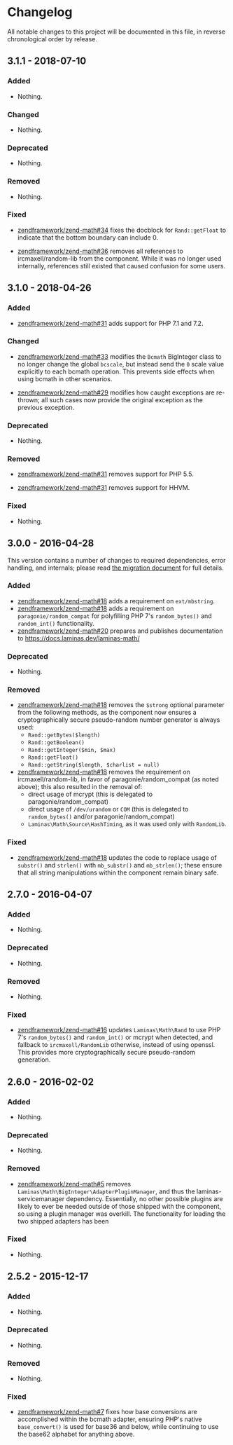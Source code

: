 # Changelog

All notable changes to this project will be documented in this file, in reverse chronological order by release.

## 3.1.1 - 2018-07-10

### Added

- Nothing.

### Changed

- Nothing.

### Deprecated

- Nothing.

### Removed

- Nothing.

### Fixed

- [zendframework/zend-math#34](https://github.com/zendframework/zend-math/pull/34) fixes the docblock for `Rand::getFloat` to indicate that the bottom boundary
  can include 0.

- [zendframework/zend-math#36](https://github.com/zendframework/zend-math/pull/36) removes all references to ircmaxell/random-lib from the component. While
  it was no longer used internally, references still existed that caused confusion for
  some users.

## 3.1.0 - 2018-04-26

### Added

- [zendframework/zend-math#31](https://github.com/zendframework/zend-math/pull/31) adds support for PHP 7.1 and 7.2.

### Changed

- [zendframework/zend-math#33](https://github.com/zendframework/zend-math/pull/33) modifies the `Bcmath` BigInteger class to no longer change the global
  `bcscale`, but instead send the `0` scale value explicitly to each bcmath operation. This prevents
  side effects when using bcmath in other scenarios.

- [zendframework/zend-math#29](https://github.com/zendframework/zend-math/pull/29) modifies how caught exceptions are re-thrown; all such cases now provide
  the original exception as the previous exception.

### Deprecated

- Nothing.

### Removed

- [zendframework/zend-math#31](https://github.com/zendframework/zend-math/pull/31) removes support for PHP 5.5.

- [zendframework/zend-math#31](https://github.com/zendframework/zend-math/pull/31) removes support for HHVM.

### Fixed

- Nothing.

## 3.0.0 - 2016-04-28

This version contains a number of changes to required dependencies, error
handling, and internals; please read [the migration document](docs/book/migration.md)
for full details.

### Added

- [zendframework/zend-math#18](https://github.com/zendframework/zend-math/pull/18) adds a requirement
  on `ext/mbstring`.
- [zendframework/zend-math#18](https://github.com/zendframework/zend-math/pull/18) adds a requirement
  on `paragonie/random_compat` for polyfilling PHP 7's `random_bytes()` and
  `random_int()` functionality.
- [zendframework/zend-math#20](https://github.com/zendframework/zend-math/pull/20) prepares and
  publishes documentation to https://docs.laminas.dev/laminas-math/

### Deprecated

- Nothing.

### Removed

- [zendframework/zend-math#18](https://github.com/zendframework/zend-math/pull/18) removes the
  `$strong` optional parameter from the following methods, as the component now
  ensures a cryptographically secure pseudo-random number generator is always
  used:
  - `Rand::getBytes($length)`
  - `Rand::getBoolean()`
  - `Rand::getInteger($min, $max)`
  - `Rand::getFloat()`
  - `Rand::getString($length, $charlist = null)`
- [zendframework/zend-math#18](https://github.com/zendframework/zend-math/pull/18) removes the
  requirement on ircmaxell/random-lib, in favor of paragonie/random_compat (as
  noted above); this also resulted in the removal of:
  - direct usage of mcrypt (this is delegated to paragonie/random_compat)
  - direct usage of `/dev/urandom` or `COM` (this is delegated to
    `random_bytes()` and/or paragonie/random_compat)
  - `Laminas\Math\Source\HashTiming`, as it was used only with `RandomLib`.

### Fixed

- [zendframework/zend-math#18](https://github.com/zendframework/zend-math/pull/18) updates the code to
  replace usage of `substr()` and `strlen()` with `mb_substr()` and
  `mb_strlen()`; these ensure that all string manipulations within the component
  remain binary safe.

## 2.7.0 - 2016-04-07

### Added

- Nothing.

### Deprecated

- Nothing.

### Removed

- Nothing.

### Fixed

- [zendframework/zend-math#16](https://github.com/zendframework/zend-math/pull/16) updates
  `Laminas\Math\Rand` to use PHP 7's `random_bytes()` and `random_int()` or mcrypt
  when detected, and fallback to `ircmaxell/RandomLib` otherwise, instead of using
  openssl. This provides more cryptographically secure pseudo-random generation.


## 2.6.0 - 2016-02-02

### Added

- Nothing.

### Deprecated

- Nothing.

### Removed

- [zendframework/zend-math#5](https://github.com/zendframework/zend-math/pull/5) removes
  `Laminas\Math\BigInteger\AdapterPluginManager`, and thus the laminas-servicemanager
  dependency. Essentially, no other possible plugins are likely to ever be
  needed outside of those shipped with the component, so using a plugin manager
  was overkill. The functionality for loading the two shipped adapters has been

### Fixed

- Nothing.

## 2.5.2 - 2015-12-17

### Added

- Nothing.

### Deprecated

- Nothing.

### Removed

- Nothing.

### Fixed

- [zendframework/zend-math#7](https://github.com/zendframework/zend-math/pull/7) fixes how base
  conversions are accomplished within the bcmath adapter, ensuring PHP's native
  `base_convert()` is used for base36 and below, while continuing to use the
  base62 alphabet for anything above.
